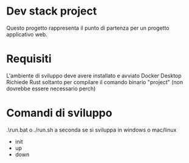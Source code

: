 # Dev stack project
Questo progetto rappresenta il punto di partenza per un progetto applicativo web.


# Requisiti
L'ambiente di sviluppo deve avere installato e avviato Docker Desktop
Richiede Rust soltanto per compilare il comando binario "project"
(non dovrebbe essere necessario perch)

# Comandi di sviluppo

.\run.bat o ./run.sh a seconda se si sviluppa in windows o mac/linux

- init
- up
- down